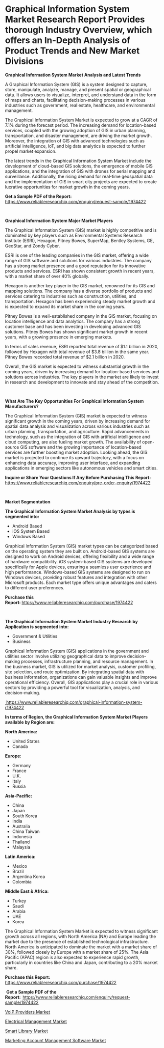 <p><h1>Graphical Information System Market Research Report Provides thorough Industry Overview, which offers an In-Depth Analysis of Product Trends and New Market Divisions</h1></p><p><strong>Graphical Information System Market Analysis and Latest Trends</strong></p>
<p><p>A Graphical Information System (GIS) is a system designed to capture, store, manipulate, analyze, manage, and present spatial or geographical data. It allows users to visualize, interpret, and understand data in the form of maps and charts, facilitating decision-making processes in various industries such as government, real estate, healthcare, and environmental management.</p><p>The Graphical Information System Market is expected to grow at a CAGR of 7.1% during the forecast period. The increasing demand for location-based services, coupled with the growing adoption of GIS in urban planning, transportation, and disaster management, are driving the market growth. Moreover, the integration of GIS with advanced technologies such as artificial intelligence, IoT, and big data analytics is expected to further propel market expansion.</p><p>The latest trends in the Graphical Information System Market include the development of cloud-based GIS solutions, the emergence of mobile GIS applications, and the integration of GIS with drones for aerial mapping and surveillance. Additionally, the rising demand for real-time geospatial data and the implementation of GIS in smart city projects are expected to create lucrative opportunities for market growth in the coming years.</p></p>
<p><strong>Get a Sample PDF of the Report:&nbsp;</strong> <a href="https://www.reliableresearchiq.com/enquiry/request-sample/1974422">https://www.reliableresearchiq.com/enquiry/request-sample/1974422</a></p>
<p>&nbsp;</p>
<p><strong>Graphical Information System Major Market Players</strong></p>
<p><p>The Graphical Information System (GIS) market is highly competitive and is dominated by key players such as Environmental Systems Research Institute (ESRI), Hexagon, Pitney Bowes, SuperMap, Bentley Systems, GE, GeoStar, and Zondy Cyber. </p><p>ESRI is one of the leading companies in the GIS market, offering a wide range of GIS software and solutions for various industries. The company has a strong market presence and a good reputation for its innovative products and services. ESRI has shown consistent growth in recent years, with a market share of over 40% globally.</p><p>Hexagon is another key player in the GIS market, renowned for its GIS and mapping solutions. The company has a diverse portfolio of products and services catering to industries such as construction, utilities, and transportation. Hexagon has been experiencing steady market growth and is expected to expand its market share in the coming years.</p><p>Pitney Bowes is a well-established company in the GIS market, focusing on location intelligence and data analytics. The company has a strong customer base and has been investing in developing advanced GIS solutions. Pitney Bowes has shown significant market growth in recent years, with a growing presence in emerging markets.</p><p>In terms of sales revenue, ESRI reported total revenue of $1.1 billion in 2020, followed by Hexagon with total revenue of $3.8 billion in the same year. Pitney Bowes recorded total revenue of $2.1 billion in 2020.</p><p>Overall, the GIS market is expected to witness substantial growth in the coming years, driven by increasing demand for location-based services and solutions across industries. The key players in the market are likely to invest in research and development to innovate and stay ahead of the competition.</p></p>
<p>&nbsp;</p>
<p><strong>What Are The Key Opportunities For Graphical Information System Manufacturers?</strong></p>
<p><p>The Graphical Information System (GIS) market is expected to witness significant growth in the coming years, driven by increasing demand for spatial data analysis and visualization across various industries such as urban planning, transportation, and agriculture. Rapid advancements in technology, such as the integration of GIS with artificial intelligence and cloud computing, are also fueling market growth. The availability of open-source GIS software and the growing importance of location-based services are further boosting market adoption. Looking ahead, the GIS market is projected to continue its upward trajectory, with a focus on enhancing data accuracy, improving user interface, and expanding applications in emerging sectors like autonomous vehicles and smart cities.</p></p>
<p><strong>Inquire or Share Your Questions If Any Before Purchasing This Report:</strong> <a href="https://www.reliableresearchiq.com/enquiry/pre-order-enquiry/1974422">https://www.reliableresearchiq.com/enquiry/pre-order-enquiry/1974422</a></p>
<p>&nbsp;</p>
<p><strong>Market Segmentation</strong></p>
<p><strong>The Graphical Information System Market Analysis by types is segmented into:</strong></p>
<p><ul><li>Android Based</li><li>iOS System Based</li><li>Windows Based</li></ul></p>
<p><p>Graphical Information System (GIS) market types can be categorized based on the operating system they are built on. Android-based GIS systems are designed to work on Android devices, offering flexibility and a wide range of hardware compatibility. iOS system-based GIS systems are developed specifically for Apple devices, ensuring a seamless user experience and high performance. Windows-based GIS systems are designed to run on Windows devices, providing robust features and integration with other Microsoft products. Each market type offers unique advantages and caters to different user preferences.</p></p>
<p><strong>Purchase this Report:&nbsp;</strong><a href="https://www.reliableresearchiq.com/purchase/1974422">https://www.reliableresearchiq.com/purchase/1974422</a></p>
<p>&nbsp;</p>
<p><strong>The Graphical Information System Market Industry Research by Application is segmented into:</strong></p>
<p><ul><li>Government & Utilities</li><li>Business</li></ul></p>
<p><p>Graphical Information System (GIS) applications in the government and utilities sector involve utilizing geographical data to improve decision-making processes, infrastructure planning, and resource management. In the business market, GIS is utilized for market analysis, customer profiling, site selection, and route optimization. By integrating spatial data with business information, organizations can gain valuable insights and improve operational efficiency. Overall, GIS applications play a crucial role in various sectors by providing a powerful tool for visualization, analysis, and decision-making.</p></p>
<p><a href="https://www.reliableresearchiq.com/graphical-information-system-r1974422">&nbsp;https://www.reliableresearchiq.com/graphical-information-system-r1974422</a></p>
<p><strong>In terms of Region, the Graphical Information System Market Players available by Region are:</strong></p>
<p>
    <p> <strong> North America: </strong>
        <ul>
            <li>United States</li>
            <li>Canada</li>
        </ul>
        </p> 
    <p> <strong> Europe: </strong>
        <ul>
            <li>Germany</li>
            <li>France</li>
            <li>U.K.</li>
            <li>Italy</li>
            <li>Russia</li>
        </ul>
        </p> 
    <p> <strong> Asia-Pacific: </strong>
        <ul>
            <li>China</li>
            <li>Japan</li>
            <li>South Korea</li>
            <li>India</li>
            <li>Australia</li>
            <li>China Taiwan</li>
            <li>Indonesia</li>
            <li>Thailand</li>
            <li>Malaysia</li>
        </ul>
        </p> 
    <p> <strong> Latin America: </strong>
        <ul>
            <li>Mexico</li>
            <li>Brazil</li>
            <li>Argentina Korea</li>
            <li>Colombia</li>
        </ul>
        </p> 
    <p> <strong> Middle East & Africa: </strong>
        <ul>
            <li>Turkey</li>
            <li>Saudi</li>
            <li>Arabia</li>
            <li>UAE</li>
            <li>Korea</li>
        </ul>
    </p>
    </p>
<p><p>The Graphical Information System Market is expected to witness significant growth across all regions, with North America (NA) and Europe leading the market due to the presence of established technological infrastructure. North America is anticipated to dominate the market with a market share of 30%, followed closely by Europe with a market share of 25%. The Asia Pacific (APAC) region is also expected to experience rapid growth, particularly in countries like China and Japan, contributing to a 20% market share.</p></p>
<p><strong>Purchase this Report: </strong><a href="https://www.reliableresearchiq.com/purchase/1974422">https://www.reliableresearchiq.com/purchase/1974422</a></p>
<p>&nbsp;<strong>Get a Sample PDF of the Report:&nbsp;&nbsp;</strong><a href="https://www.reliableresearchiq.com/enquiry/request-sample/1974422">https://www.reliableresearchiq.com/enquiry/request-sample/1974422</a></p>
<p><strong></strong></p>
<p><p><a href="https://www.linkedin.com/pulse/market-forecast-global-voip-providers-trends-impact-analysis-weeae">VoIP Providers Market</a></p><p><a href="https://github.com/ranaacryptoaddmin/Market-Research-Report-List-1/blob/main/electrical-management-market.md">Electrical Management Market</a></p><p><a href="https://github.com/RoccoManning/Market-Research-Report-List-6/blob/main/smart-library-market.md">Smart Library Market</a></p><p><a href="https://www.linkedin.com/pulse/marketing-account-management-software-market-research-report-4eeue">Marketing Account Management Software Market</a></p></p>